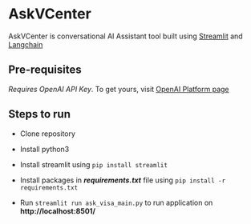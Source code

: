 # AskVCenter
AskVCenter is conversational AI Assistant tool built using [Streamlit](https://docs.streamlit.io/library/get-started) and [Langchain](https://github.com/hwchase17/langchain)

## Pre-requisites

<em>Requires OpenAI API Key</em>.
To get yours, visit [OpenAI Platform page](https://docs.streamlit.io/library/get-started)

## Steps to run

- Clone repository

- Install python3

- Install streamlit using `pip install streamlit`

- Install packages in ***requirements.txt*** file using `pip install -r requirements.txt`

- Run `streamlit run ask_visa_main.py` to run application on **http://localhost:8501/**
